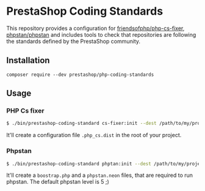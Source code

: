 # PrestaShop Coding Standards

This repository provides a configuration for [friendsofphp/php-cs-fixer](http://github.com/FriendsOfPHP/PHP-CS-Fixer), [phpstan/phpstan](https://github.com/phpstan/phpstan) and includes tools to check that repositories are following the standards defined by the PrestaShop community.


## Installation

```
composer require --dev prestashop/php-coding-standards
```

## Usage

### PHP Cs fixer

```bash 
$ ./bin/prestashop-coding-standard cs-fixer:init --dest /path/to/my/project
```

It'll create a configuration file `.php_cs.dist` in the root of your project.

### Phpstan

```bash
$ ./bin/prestashop-coding-standard phptan:init --dest /path/to/my/project
```

It'll create a `boostrap.php` and a `phpstan.neon` files, that are required to run phpstan.
The default phpstan level is 5 ;)


